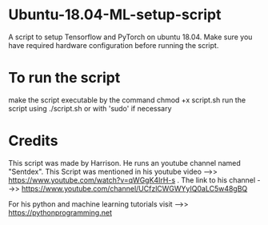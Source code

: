 # Ubuntu-18.04-ML-setup-script

A script to setup Tensorflow and PyTorch on ubuntu 18.04. Make sure you have required hardware configuration before running the script.

# To run the script
make the script executable by the command 
      chmod +x script.sh
run the script using
      ./script.sh  or with 'sudo' if necessary

# Credits
This script was made by Harrison. He runs an youtube channel named "Sentdex".
This Script was mentioned in his youtube video -->> https://www.youtube.com/watch?v=qWGgK4IrH-s .
The link to his channel -->> https://www.youtube.com/channel/UCfzlCWGWYyIQ0aLC5w48gBQ

For his python and machine learning tutorials visit -->> https://pythonprogramming.net

